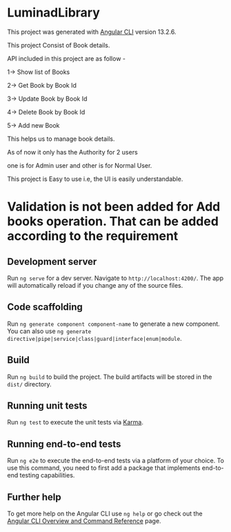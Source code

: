 # LuminadLibrary

This project was generated with [Angular CLI](https://github.com/angular/angular-cli) version 13.2.6.

This project Consist of Book details.

API included in this project are as follow -

1-> Show list of Books

2-> Get Book by Book Id

3-> Update Book by Book Id

4-> Delete Book by Book Id

5-> Add new Book

This helps us to manage book details.

As of now it only has the Authority for 2 users

one is for Admin user and other is for Normal User.

This project is Easy to use i.e, the UI is easily understandable.

# Validation is not been added for Add books operation. That can be added according to the requirement

## Development server

Run `ng serve` for a dev server. Navigate to `http://localhost:4200/`. The app will automatically reload if you change any of the source files.

## Code scaffolding

Run `ng generate component component-name` to generate a new component. You can also use `ng generate directive|pipe|service|class|guard|interface|enum|module`.

## Build

Run `ng build` to build the project. The build artifacts will be stored in the `dist/` directory.

## Running unit tests

Run `ng test` to execute the unit tests via [Karma](https://karma-runner.github.io).

## Running end-to-end tests

Run `ng e2e` to execute the end-to-end tests via a platform of your choice. To use this command, you need to first add a package that implements end-to-end testing capabilities.

## Further help

To get more help on the Angular CLI use `ng help` or go check out the [Angular CLI Overview and Command Reference](https://angular.io/cli) page.
